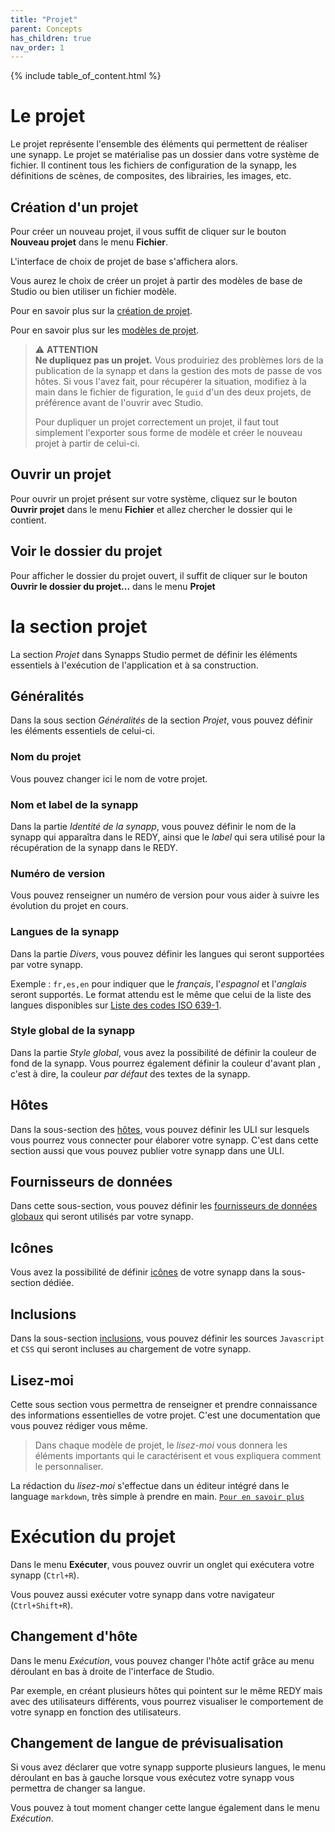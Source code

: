 ```yaml
---
title: "Projet"
parent: Concepts
has_children: true
nav_order: 1
---
```


{% include table_of_content.html %}

# Le projet

Le projet représente l'ensemble des éléments qui permettent de réaliser une synapp. Le projet se matérialise pas un dossier dans votre système de fichier. Il continent tous les fichiers de configuration de la synapp, les définitions de scènes, de composites, des librairies, les images, etc.

## Création d'un projet

Pour créer un nouveau projet, il vous suffit de cliquer sur le bouton **Nouveau projet** dans le menu **Fichier**.

L'interface de choix de projet de base s'affichera alors.

Vous aurez le choix de créer un projet à partir des modèles de base de Studio ou bien utiliser un fichier modèle.

Pour en savoir plus sur la [création de projet](../../quick-start/first-project.md).

Pour en savoir plus sur les [modèles de projet](./project-model.md).

> ⚠️ **ATTENTION**<br>
> **Ne dupliquez pas un projet.** Vous produiriez des problèmes lors de la publication de la synapp et dans la gestion des mots de passe de vos hôtes. Si vous l'avez fait, pour récupérer la situation, modifiez à la main dans le fichier de figuration, le `guid` d'un des deux projets, de préférence avant de l'ouvrir avec Studio.
>
> Pour dupliquer un projet correctement un projet, il faut tout simplement l'exporter sous forme de modèle et créer le nouveau projet à partir de celui-ci.
## Ouvrir un projet

Pour ouvrir un projet présent sur votre système, cliquez sur le bouton **Ouvrir projet** dans le menu **Fichier** et allez chercher le dossier qui le contient.

## Voir le dossier du projet

Pour afficher le dossier du projet ouvert, il suffit de cliquer sur le bouton **Ouvrir le dossier du projet...** dans le menu **Projet**


# la section projet

La section *Projet* dans Synapps Studio permet de définir les éléments essentiels à l'exécution de l'application et à sa construction.

## Généralités

Dans la sous section *Généralités* de la section *Projet*, vous pouvez définir les éléments essentiels de celui-ci.

### Nom du projet
Vous pouvez changer ici le nom de votre projet.

### Nom et label de la synapp
Dans la partie *Identité de la synapp*, vous pouvez définir le nom de la synapp qui apparaîtra dans le REDY, ainsi que le *label* qui sera utilisé pour la récupération de la synapp dans le REDY.

### Numéro de version
Vous pouvez renseigner un numéro de version pour vous aider à suivre les évolution du projet en cours.

### Langues de la synapp
Dans la partie *Divers*, vous pouvez définir les langues qui seront supportées par votre synapp.

Exemple : `fr,es,en` pour indiquer que le *français*, l'*espagnol* et l'*anglais* seront supportés. Le format attendu est le même que celui de la liste des langues disponibles sur [Liste des codes ISO 639-1](https://fr.wikipedia.org/wiki/Liste_des_codes_ISO_639-1).

### Style global de la synapp
Dans la partie *Style global*, vous avez la possibilité de définir la couleur de fond de la synapp. Vous pourrez également définir la couleur d'avant plan , c'est à dire, la couleur *par défaut* des textes de la synapp.

## Hôtes

Dans la sous-section des [hôtes](./hosts.md), vous pouvez définir les ULI sur lesquels vous pourrez vous connecter pour élaborer votre synapp.
C'est dans cette section aussi que vous pouvez publier votre synapp dans une ULI.

## Fournisseurs de données

Dans cette sous-section, vous pouvez définir les [fournisseurs de données globaux](./global-data-sources.md) qui seront utilisés par votre synapp.

## Icônes

Vous avez la possibilité de définir [icônes](./icons.md) de votre synapp dans la sous-section dédiée.

## Inclusions

Dans la sous-section [inclusions](./includes.md), vous pouvez définir les sources `Javascript` et `CSS` qui seront incluses au chargement de votre synapp.

## Lisez-moi

Cette sous section vous permettra de renseigner et prendre connaissance des informations essentielles de votre projet. C'est une documentation que vous pouvez rédiger vous même.

> Dans chaque modèle de projet, le *lisez-moi* vous donnera les éléments importants qui le caractérisent et vous expliquera comment le personnaliser.

La rédaction du *lisez-moi* s'effectue dans un éditeur intégré dans le language `markdown`, très simple à prendre en main. [`Pour en savoir plus`](https://fr.wikipedia.org/wiki/Markdown)

# Exécution du projet

Dans le menu **Exécuter**, vous pouvez ouvrir un onglet qui exécutera votre synapp (`Ctrl+R`).

Vous pouvez aussi exécuter votre synapp dans votre navigateur (`Ctrl+Shift+R`).

## Changement d'hôte

Dans le menu *Exécution*, vous pouvez changer l'hôte actif grâce au menu déroulant en bas à droite de l'interface de Studio.

Par exemple, en créant plusieurs hôtes qui pointent sur le même REDY mais avec des utilisateurs différents, vous pourrez visualiser le comportement de votre synapp en fonction des utilisateurs.

## Changement de langue de prévisualisation

Si vous avez déclarer que votre synapp supporte plusieurs langues, le menu déroulant en bas à gauche lorsque vous exécutez votre synapp vous permettra de changer sa langue.

Vous pouvez à tout moment changer cette langue également dans le menu *Exécution*.
